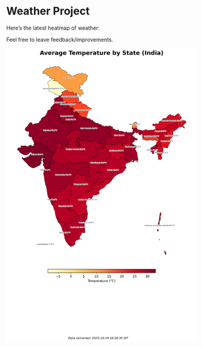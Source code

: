 # Weather Project

Here’s the latest heatmap of weather:

Feel free to leave feedback/improvements.

![India Heatmap](docs/assets/india_heatmap.png?v=F4C986)
